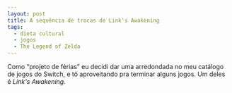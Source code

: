 ```yaml
---
layout: post
title: A sequência de trocas de Link's Awakening
tags:
  - dieta cultural
  - jogos
  - The Legend of Zelda
---
```


Como “projeto de férias” eu decidi dar uma arredondada no meu catálogo de jogos do Switch, e tô aproveitando pra terminar alguns jogos. Um deles é _Link's Awakening_.
